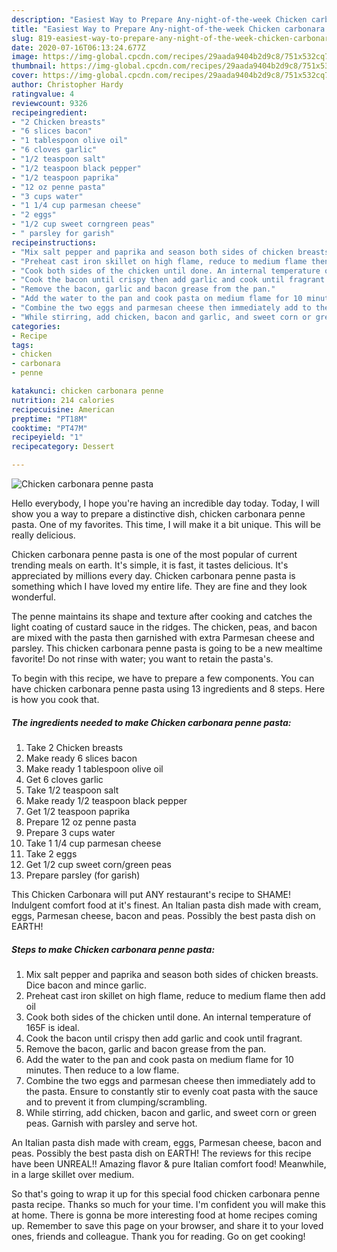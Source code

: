 ```yaml
---
description: "Easiest Way to Prepare Any-night-of-the-week Chicken carbonara penne pasta"
title: "Easiest Way to Prepare Any-night-of-the-week Chicken carbonara penne pasta"
slug: 819-easiest-way-to-prepare-any-night-of-the-week-chicken-carbonara-penne-pasta
date: 2020-07-16T06:13:24.677Z
image: https://img-global.cpcdn.com/recipes/29aada9404b2d9c8/751x532cq70/chicken-carbonara-penne-pasta-recipe-main-photo.jpg
thumbnail: https://img-global.cpcdn.com/recipes/29aada9404b2d9c8/751x532cq70/chicken-carbonara-penne-pasta-recipe-main-photo.jpg
cover: https://img-global.cpcdn.com/recipes/29aada9404b2d9c8/751x532cq70/chicken-carbonara-penne-pasta-recipe-main-photo.jpg
author: Christopher Hardy
ratingvalue: 4
reviewcount: 9326
recipeingredient:
- "2 Chicken breasts"
- "6 slices bacon"
- "1 tablespoon olive oil"
- "6 cloves garlic"
- "1/2 teaspoon salt"
- "1/2 teaspoon black pepper"
- "1/2 teaspoon paprika"
- "12 oz penne pasta"
- "3 cups water"
- "1 1/4 cup parmesan cheese"
- "2 eggs"
- "1/2 cup sweet corngreen peas"
- " parsley for garish"
recipeinstructions:
- "Mix salt pepper and paprika and season both sides of chicken breasts. Dice bacon and mince garlic."
- "Preheat cast iron skillet on high flame, reduce to medium flame then add oil"
- "Cook both sides of the chicken until done. An internal temperature of 165F is ideal."
- "Cook the bacon until crispy then add garlic and cook until fragrant."
- "Remove the bacon, garlic and bacon grease from the pan."
- "Add the water to the pan and cook pasta on medium flame for 10 minutes. Then reduce to a low flame."
- "Combine the two eggs and parmesan cheese then immediately add to the pasta. Ensure to constantly stir to evenly coat pasta with the sauce and to prevent it from clumping/scrambling."
- "While stirring, add chicken, bacon and garlic, and sweet corn or green peas. Garnish with parsley and serve hot."
categories:
- Recipe
tags:
- chicken
- carbonara
- penne

katakunci: chicken carbonara penne 
nutrition: 214 calories
recipecuisine: American
preptime: "PT18M"
cooktime: "PT47M"
recipeyield: "1"
recipecategory: Dessert

---
```



![Chicken carbonara penne pasta](https://img-global.cpcdn.com/recipes/29aada9404b2d9c8/751x532cq70/chicken-carbonara-penne-pasta-recipe-main-photo.jpg)

Hello everybody, I hope you're having an incredible day today. Today, I will show you a way to prepare a distinctive dish, chicken carbonara penne pasta. One of my favorites. This time, I will make it a bit unique. This will be really delicious.

Chicken carbonara penne pasta is one of the most popular of current trending meals on earth. It's simple, it is fast, it tastes delicious. It's appreciated by millions every day. Chicken carbonara penne pasta is something which I have loved my entire life. They are fine and they look wonderful.

The penne maintains its shape and texture after cooking and catches the light coating of custard sauce in the ridges. The chicken, peas, and bacon are mixed with the pasta then garnished with extra Parmesan cheese and parsley. This chicken carbonara penne pasta is going to be a new mealtime favorite! Do not rinse with water; you want to retain the pasta&#39;s.


To begin with this recipe, we have to prepare a few components. You can have chicken carbonara penne pasta using 13 ingredients and 8 steps. Here is how you cook that.

<!--inarticleads1-->

##### The ingredients needed to make Chicken carbonara penne pasta:

1. Take 2 Chicken breasts
1. Make ready 6 slices bacon
1. Make ready 1 tablespoon olive oil
1. Get 6 cloves garlic
1. Take 1/2 teaspoon salt
1. Make ready 1/2 teaspoon black pepper
1. Get 1/2 teaspoon paprika
1. Prepare 12 oz penne pasta
1. Prepare 3 cups water
1. Take 1 1/4 cup parmesan cheese
1. Take 2 eggs
1. Get 1/2 cup sweet corn/green peas
1. Prepare  parsley (for garish)


This Chicken Carbonara will put ANY restaurant&#39;s recipe to SHAME! Indulgent comfort food at it&#39;s finest. An Italian pasta dish made with cream, eggs, Parmesan cheese, bacon and peas. Possibly the best pasta dish on EARTH! 

<!--inarticleads2-->

##### Steps to make Chicken carbonara penne pasta:

1. Mix salt pepper and paprika and season both sides of chicken breasts. Dice bacon and mince garlic.
1. Preheat cast iron skillet on high flame, reduce to medium flame then add oil
1. Cook both sides of the chicken until done. An internal temperature of 165F is ideal.
1. Cook the bacon until crispy then add garlic and cook until fragrant.
1. Remove the bacon, garlic and bacon grease from the pan.
1. Add the water to the pan and cook pasta on medium flame for 10 minutes. Then reduce to a low flame.
1. Combine the two eggs and parmesan cheese then immediately add to the pasta. Ensure to constantly stir to evenly coat pasta with the sauce and to prevent it from clumping/scrambling.
1. While stirring, add chicken, bacon and garlic, and sweet corn or green peas. Garnish with parsley and serve hot.


An Italian pasta dish made with cream, eggs, Parmesan cheese, bacon and peas. Possibly the best pasta dish on EARTH! The reviews for this recipe have been UNREAL!! Amazing flavor &amp; pure Italian comfort food! Meanwhile, in a large skillet over medium. 

So that's going to wrap it up for this special food chicken carbonara penne pasta recipe. Thanks so much for your time. I'm confident you will make this at home. There is gonna be more interesting food at home recipes coming up. Remember to save this page on your browser, and share it to your loved ones, friends and colleague. Thank you for reading. Go on get cooking!
